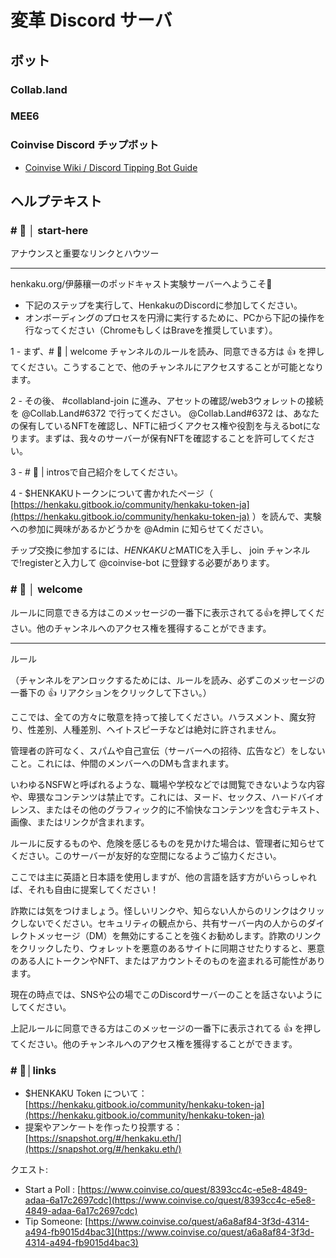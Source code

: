 # 変革 Discord サーバ

## ボット

### Collab.land

### MEE6

### Coinvise Discord チップボット

- [Coinvise Wiki / Discord Tipping Bot Guide](https://coinvise.notion.site/Discord-Tipping-Bot-Guide-f1bdf50e821b4739bb2fa0020de5be5a)

## ヘルプテキスト

### \# 🚀 │ start-here

アナウンスと重要なリンクとハウツー

---

henkaku.org/伊藤穰一のポッドキャスト実験サーバーへようこそ🎉
- 下記のステップを実行して、HenkakuのDiscordに参加してください。
- オンボーディングのプロセスを円滑に実行するために、PCから下記の操作を行なってください（ChromeもしくはBraveを推奨しています）。

1 - まず、# 👋 | welcome チャンネルのルールを読み、同意できる方は 👍 を押してください。こうすることで、他のチャンネルにアクセスすることが可能となります。

2 - その後、 #collabland-join  に進み、アセットの確認/web3ウォレットの接続を @Collab.Land#6372 で行ってください。 @Collab.Land#6372 は、あなたの保有しているNFTを確認し、NFTに紐づくアクセス権や役割を与えるbotになります。まずは、我々のサーバーが保有NFTを確認することを許可してください。

3 - # 👋 | introsで自己紹介をしてください。

4 - $HENKAKUトークンについて書かれたページ（ [https://henkaku.gitbook.io/community/henkaku-token-ja](https://henkaku.gitbook.io/community/henkaku-token-ja) ）を読んで、実験への参加に興味があるかどうかを @Admin に知らせてください。

チップ交換に参加するには、$HENKAKUと$MATICを入手し、 join チャンネルで!registerと入力して @coinvise-bot に登録する必要があります。

### \# 👋 │ welcome

ルールに同意できる方はこのメッセージの一番下に表示されてる:thumbsup:を押してください。他のチャンネルへのアクセス権を獲得することができます。

---

ルール

（チャンネルをアンロックするためには、ルールを読み、必ずこのメッセージの一番下の 👍 リアクションをクリックして下さい。）

ここでは、全ての方々に敬意を持って接してください。ハラスメント、魔女狩り、性差別、人種差別、ヘイトスピーチなどは絶対に許されません。

管理者の許可なく、スパムや自己宣伝（サーバーへの招待、広告など）をしないこと。これには、仲間のメンバーへのDMも含まれます。

いわゆるNSFWと呼ばれるような、職場や学校などでは閲覧できないような内容や、卑猥なコンテンツは禁止です。これには、ヌード、セックス、ハードバイオレンス、またはその他のグラフィック的に不愉快なコンテンツを含むテキスト、画像、またはリンクが含まれます。

ルールに反するものや、危険を感じるものを見かけた場合は、管理者に知らせてください。このサーバーが友好的な空間になるようご協力ください。

ここでは主に英語と日本語を使用しますが、他の言語を話す方がいらっしゃれば、それも自由に提案してください！

詐欺には気をつけましょう。怪しいリンクや、知らない人からのリンクはクリックしないでください。セキュリティの観点から、共有サーバー内の人からのダイレクトメッセージ（DM）を無効にすることを強くお勧めします。詐欺のリンクをクリックしたり、ウォレットを悪意のあるサイトに同期させたりすると、悪意のある人にトークンやNFT、またはアカウントそのものを盗まれる可能性があります。

現在の時点では、SNSや公の場でこのDiscordサーバーのことを話さないようにしてください。

上記ルールに同意できる方はこのメッセージの一番下に表示されてる 👍 を押してください。他のチャンネルへのアクセス権を獲得することができます。


### \# 🔗│links

- $HENKAKU Token について： [https://henkaku.gitbook.io/community/henkaku-token-ja](https://henkaku.gitbook.io/community/henkaku-token-ja)
- 提案やアンケートを作ったり投票する：[https://snapshot.org/#/henkaku.eth/](https://snapshot.org/#/henkaku.eth/)

クエスト:
- Start a Poll : [https://www.coinvise.co/quest/8393cc4c-e5e8-4849-adaa-6a17c2697cdc](https://www.coinvise.co/quest/8393cc4c-e5e8-4849-adaa-6a17c2697cdc)
- Tip Someone: [https://www.coinvise.co/quest/a6a8af84-3f3d-4314-a494-fb9015d4bac3](https://www.coinvise.co/quest/a6a8af84-3f3d-4314-a494-fb9015d4bac3)
